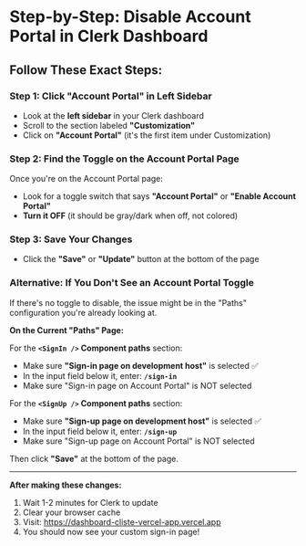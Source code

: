 # Step-by-Step: Disable Account Portal in Clerk Dashboard

## Follow These Exact Steps:

### Step 1: Click "Account Portal" in Left Sidebar
- Look at the **left sidebar** in your Clerk dashboard
- Scroll to the section labeled **"Customization"**
- Click on **"Account Portal"** (it's the first item under Customization)

### Step 2: Find the Toggle on the Account Portal Page
Once you're on the Account Portal page:
- Look for a toggle switch that says **"Account Portal"** or **"Enable Account Portal"**
- **Turn it OFF** (it should be gray/dark when off, not colored)

### Step 3: Save Your Changes
- Click the **"Save"** or **"Update"** button at the bottom of the page

### Alternative: If You Don't See an Account Portal Toggle
If there's no toggle to disable, the issue might be in the "Paths" configuration you're already looking at.

**On the Current "Paths" Page:**

For the **`<SignIn />` Component paths** section:
- Make sure **"Sign-in page on development host"** is selected ✅
- In the input field below it, enter: **`/sign-in`**
- Make sure "Sign-in page on Account Portal" is NOT selected

For the **`<SignUp />` Component paths** section:
- Make sure **"Sign-up page on development host"** is selected ✅
- In the input field below it, enter: **`/sign-up`**
- Make sure "Sign-up page on Account Portal" is NOT selected

Then click **"Save"** at the bottom of the page.

---

**After making these changes:**
1. Wait 1-2 minutes for Clerk to update
2. Clear your browser cache
3. Visit: https://dashboard-cliste-vercel-app.vercel.app
4. You should now see your custom sign-in page!

